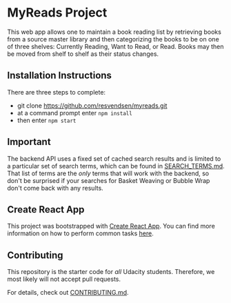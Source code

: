 # MyReads Project

This web app allows one to maintain a book reading list by retrieving books from a source master library and
then categorizing the books to be on one of three shelves:  Currently Reading, Want to Read, or Read.  Books
may then be moved from shelf to shelf as their status changes.


## Installation Instructions

There are three steps to complete:

* git clone https://github.com/resvendsen/myreads.git
* at a command prompt enter `npm install`
* then enter `npm start`

## Important
The backend API uses a fixed set of cached search results and is limited to a particular set of search terms, which can be found in [SEARCH_TERMS.md](SEARCH_TERMS.md). That list of terms are the _only_ terms that will work with the backend, so don't be surprised if your searches for Basket Weaving or Bubble Wrap don't come back with any results.

## Create React App

This project was bootstrapped with [Create React App](https://github.com/facebookincubator/create-react-app). You can find more information on how to perform common tasks [here](https://github.com/facebookincubator/create-react-app/blob/master/packages/react-scripts/template/README.md).

## Contributing

This repository is the starter code for _all_ Udacity students. Therefore, we most likely will not accept pull requests.

For details, check out [CONTRIBUTING.md](CONTRIBUTING.md).
